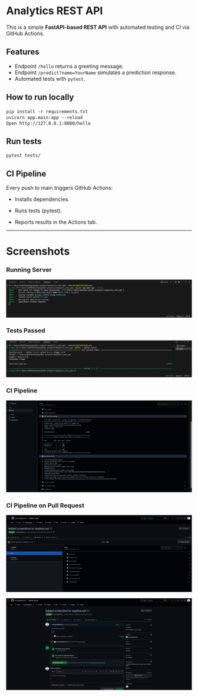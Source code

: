 # Analytics REST API

This is a simple **FastAPI-based REST API** with automated testing and CI via GitHub Actions.

## **Features**
- Endpoint `/hello` returns a greeting message.
- Endpoint `/predict?name=YourName` simulates a prediction response.
- Automated tests with `pytest`.

## **How to run locally**
```plaintext
pip install -r requirements.txt
uvicorn app.main:app --reload
Open http://127.0.0.1:8000/hello
```
## Run tests
```
pytest tests/
```
## CI Pipeline
Every push to main triggers GitHub Actions:

- Installs dependencies.

- Runs tests (pytest).

- Reports results in the Actions tab.
---
# Screenshots
### Running Server
![Running server](./assets/runningserver.png)
### Tests Passed
![Tests Passed](./assets/pytest.png)
### CI Pipeline
![CI Passed](./assets/ci_passed.png)
### CI Pipeline on Pull Request
![CI Passed](./assets/pipeline.png)

![CI Passed](./assets/allcheckshavepassed.png)